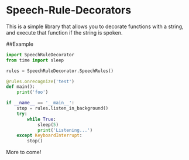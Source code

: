 # Speech-Rule-Decorators
This is a simple library that allows you to decorate functions with a string, and execute that function if the string is spoken.

##Example
```python
import SpeechRuleDecorator
from time import sleep

rules = SpeechRuleDecorator.SpeechRules()

@rules.onrecognize('test')
def main():
    print('foo')

if __name__ == '__main__':
    stop = rules.listen_in_background()
    try:
        while True:
            sleep(5)
            print('Listening...')
    except KeyboardInterrupt:
        stop()
```

More to come!
